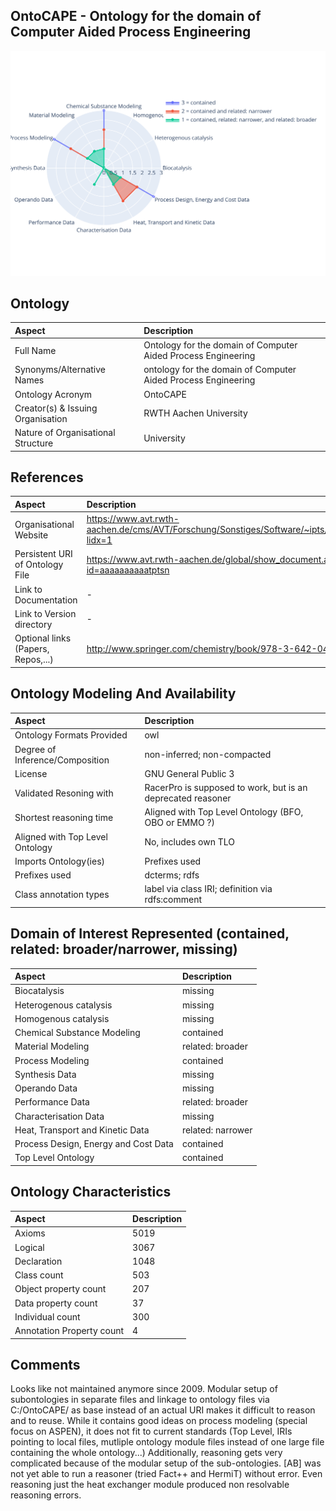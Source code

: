 ## OntoCAPE - Ontology for the domain of Computer Aided Process Engineering



 ![Radarplot for Domains of ontology OntoCAPE](../radarplots/Radarplot_OntoCAPE.svg) 


## Ontology
|Aspect |Description| 
 |:---|:---|
| Full Name | Ontology for the domain of Computer Aided Process Engineering |
| Synonyms/Alternative Names | ontology for the domain of Computer Aided Process Engineering |
| Ontology Acronym | OntoCAPE |
| Creator(s) & Issuing Organisation | RWTH Aachen University |
| Nature of Organisational Structure | University |

## References
|Aspect |Description| 
 |:---|:---|
| Organisational Website | https://www.avt.rwth-aachen.de/cms/AVT/Forschung/Sonstiges/Software/~ipts/OntoCape/?lidx=1 |
| Persistent URI of Ontology File | https://www.avt.rwth-aachen.de/global/show_document.asp?id=aaaaaaaaaatptsn |
| Link to Documentation | - |
| Link to Version directory | - |
| Optional links (Papers, Repos,...) | http://www.springer.com/chemistry/book/978-3-642-04654-4 |

## Ontology Modeling And Availability
|Aspect |Description| 
 |:---|:---|
| Ontology Formats Provided | owl |
| Degree of Inference/Composition | non-inferred; non-compacted |
| License | GNU General Public 3 |
| Validated Resoning with | RacerPro is supposed to work, but is an deprecated reasoner |
| Shortest reasoning time | Aligned with Top Level Ontology (BFO, OBO or EMMO ?) |
| Aligned with Top Level Ontology | No, includes own TLO |
| Imports Ontology(ies) | Prefixes used |
| Prefixes used | dcterms; rdfs |
| Class annotation types | label via class IRI; definition via rdfs:comment |

## Domain of Interest Represented (contained, related: broader/narrower, missing)
|Aspect |Description| 
 |:---|:---|
| Biocatalysis | missing |
| Heterogenous catalysis | missing |
| Homogenous catalysis | missing |
| Chemical Substance Modeling | contained |
| Material Modeling | related: broader |
| Process Modeling | contained |
| Synthesis Data | missing |
| Operando Data | missing |
| Performance Data | related: broader |
| Characterisation Data | missing |
| Heat, Transport and Kinetic Data | related: narrower |
| Process Design, Energy and Cost Data | contained |
| Top Level Ontology | contained |

## Ontology Characteristics
|Aspect |Description| 
 |:---|:---|
| Axioms | 5019 |
| Logical | 3067 |
| Declaration | 1048 |
| Class count | 503 |
| Object property count | 207 |
| Data property count | 37 |
| Individual count | 300 |
| Annotation Property count | 4 |

## Comments
Looks like not maintained anymore since 2009. Modular setup of subontologies in separate files and linkage to ontology files via C:/OntoCAPE/ as base instead of an actual URI makes it difficult to reason and to reuse.
While it contains good ideas on process modeling (special focus on ASPEN), it does not fit to current standards (Top Level, IRIs pointing to local files, mutliple ontology module files instead of one large file containing the whole ontology...)
Additionally, reasoning gets very complicated because of the modular setup of the sub-ontologies. [AB] was not yet able to run a reasoner (tried Fact++ and HermiT) without error. Even reasoning just the heat exchanger module produced non resolvable reasoning errors.
